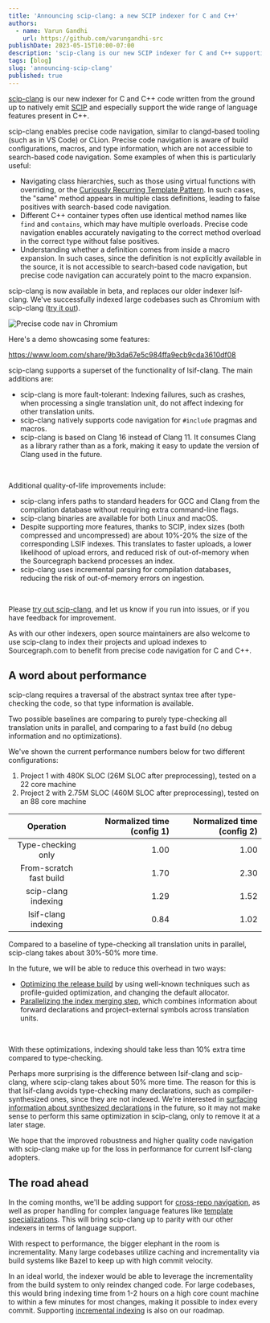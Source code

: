 ```yaml
---
title: 'Announcing scip-clang: a new SCIP indexer for C and C++'
authors:
  - name: Varun Gandhi
    url: https://github.com/varungandhi-src
publishDate: 2023-05-15T10:00-07:00
description: 'scip-clang is our new SCIP indexer for C and C++ supporting precise code navigation in Sourcegraph, supporting a wide variety of language features.'
tags: [blog]
slug: 'announcing-scip-clang'
published: true
---
```


[scip-clang](https://github.com/sourcegraph/scip-clang) is our new indexer
for C and C++ code written from the ground up to natively emit [SCIP](https://github.com/sourcegraph/scip)
and especially support the wide range of language features present in C++.

scip-clang enables precise code navigation,
similar to clangd-based tooling (such as in VS Code) or CLion.
Precise code navigation is aware of build configurations,
macros, and type information, which are not accessible to
search-based code navigation. Some examples of when this is particularly useful:
- Navigating class hierarchies, such as those using virtual functions
  with overriding, or the
  [Curiously Recurring Template Pattern](https://en.wikipedia.org/wiki/Curiously_recurring_template_pattern).
  In such cases, the "same" method appears in multiple class
  definitions, leading to false positives with search-based code navigation.
- Different C++ container types often use identical method names
  like `find` and `contains`, which may have multiple overloads.
  Precise code navigation enables accurately navigating
  to the correct method overload in the correct type
  without false positives.
- Understanding whether a definition comes from inside a macro expansion.
  In such cases, since the definition is not explicitly available
  in the source, it is not accessible to search-based code navigation,
  but precise code navigation can accurately point to the macro expansion.

scip-clang is now available in beta, and replaces our older indexer lsif-clang.
We've successfully indexed large codebases such as Chromium with scip-clang ([try it out](https://sourcegraph.com/github.com/chromium/chromium@b21c706/-/blob/base/atomic_ref_count.h?L19:7-19:21#tab=references)).

![Precise code nav in Chromium](https://github.com/sourcegraph/scip-clang/assets/93103176/55ec1429-eef0-4b7d-a99a-0c3c6af23e92)

Here's a demo showcasing some features:

https://www.loom.com/share/9b3da67e5c984ffa9ecb9cda3610df08

scip-clang supports a superset of the functionality of lsif-clang.
The main additions are:

- scip-clang is more fault-tolerant: Indexing failures, such as crashes,
  when processing a single translation unit, do not affect indexing
  for other translation units.
- scip-clang natively supports code navigation for `#include` pragmas and macros.
- scip-clang is based on Clang 16 instead of Clang 11.
  It consumes Clang as a library rather than as a fork,
  making it easy to update the version of Clang used in the future.
<br/>

Additional quality-of-life improvements include:

- scip-clang infers paths to standard headers for GCC and Clang
  from the compilation database without requiring extra command-line flags.
- scip-clang binaries are available for both Linux and macOS.
- Despite supporting more features, thanks to SCIP, index sizes
  (both compressed and uncompressed) are about
  10%-20% the size of the corresponding LSIF indexes.
  This translates to faster uploads, a lower likelihood of upload errors,
  and reduced risk of out-of-memory when the Sourcegraph backend
  processes an index.
- scip-clang uses incremental parsing for compilation databases,
  reducing the risk of out-of-memory errors on ingestion.
<br/>

Please [try out scip-clang](https://github.com/sourcegraph/scip-clang),
and let us know if you run into issues,
or if you have feedback for improvement.

As with our other indexers, open source maintainers are also welcome
to use scip-clang to index their projects
and upload indexes to Sourcegraph.com
to benefit from precise code navigation for C and C++.

## A word about performance

scip-clang requires a traversal of the abstract syntax tree
after type-checking the code, so that type information is available.

Two possible baselines are comparing to purely type-checking
all translation units in parallel, and comparing to a fast build
(no debug information and no optimizations).

We've shown the current performance numbers below for two
different configurations:
1. Project 1 with 480K SLOC (26M SLOC after preprocessing), tested on a 22 core machine
2. Project 2 with 2.75M SLOC (460M SLOC after preprocessing), tested on an 88 core machine

|  Operation              | Normalized time (config 1) | Normalized time (config 2) |
|:-----------------------:|---------------------------:|---------------------------:|
| Type-checking only      |                       1.00 |                       1.00 |
| From-scratch fast build |                       1.70 |                       2.30 |
| scip-clang indexing     |                       1.29 |                       1.52 |
| lsif-clang indexing     |                       0.84 |                       1.02 |

Compared to a baseline of type-checking all translation units in parallel,
scip-clang takes about 30%-50% more time.

In the future, we will be able to reduce this overhead in two ways:
- [Optimizing the release build](https://github.com/sourcegraph/scip-clang/issues/27)
  by using well-known techniques such as profile-guided optimization,
  and changing the default allocator.
- [Parallelizing the index merging step](https://github.com/sourcegraph/scip-clang/issues/139),
  which combines information about forward declarations
  and project-external symbols across translation units.
<br/>

With these optimizations, indexing should take less than 10%
extra time compared to type-checking.

Perhaps more surprising is the difference between lsif-clang
and scip-clang, where scip-clang takes about 50% more time.
The reason for this is that lsif-clang
avoids type-checking many declarations,
such as compiler-synthesized ones, since they are not indexed.
We're interested in [surfacing information about synthesized declarations](https://github.com/sourcegraph/scip/issues/117#issuecomment-1422654456) in the future,
so it may not make sense to perform this same optimization in scip-clang,
only to remove it at a later stage. 

We hope that the improved robustness and
higher quality code navigation with scip-clang
make up for the loss in performance for current lsif-clang adopters.

## The road ahead

In the coming months,
we'll be adding support for
[cross-repo navigation](https://github.com/sourcegraph/scip-clang/issues/184),
as well as proper handling for complex language features
like [template specializations](https://github.com/sourcegraph/scip-clang/issues/278).
This will bring scip-clang up to parity
with our other indexers in terms of language support.

With respect to performance,
the bigger elephant in the room is incrementality.
Many large codebases utilize caching and incrementality
via build systems like Bazel
to keep up with high commit velocity.

In an ideal world, the indexer would be able to leverage
the incrementality from the build system to only reindex changed code.
For large codebases, this would bring indexing time from 1-2 hours
on a high core count machine to within a few minutes for most changes,
making it possible to index every commit.
Supporting [incremental indexing](https://github.com/sourcegraph/scip-clang/issues/183)
is also on our roadmap.
